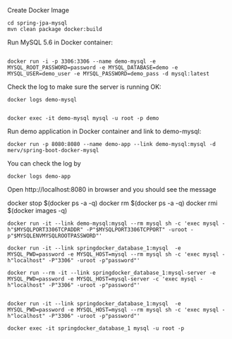 Create Docker Image

~~~
cd spring-jpa-mysql
mvn clean package docker:build
~~~

Run MySQL 5.6 in Docker container:

~~~

docker run -i -p 3306:3306 --name demo-mysql -e MYSQL_ROOT_PASSWORD=password -e MYSQL_DATABASE=demo -e MYSQL_USER=demo_user -e MYSQL_PASSWORD=demo_pass -d mysql:latest

~~~

Check the log to make sure the server is running OK:
~~~
docker logs demo-mysql


docker exec -it demo-mysql mysql -u root -p demo

~~~

Run demo application in Docker container and link to demo-mysql:

~~~
docker run -p 8080:8080 --name demo-app --link demo-mysql:mysql -d merv/spring-boot-docker-mysql
~~~

You can check the log by
~~~
docker logs demo-app
~~~

Open http://localhost:8080 in browser and you should see the message

 docker stop $(docker ps -a -q)
 docker rm $(docker ps -a -q)
  docker rmi $(docker images -q)

~~~
docker run -it --link demo-mysql:mysql --rm mysql sh -c 'exec mysql -h"$MYSQLPORT3306TCPADDR" -P"$MYSQLPORT3306TCPPORT" -uroot -p"$MYSQLENVMYSQLROOTPASSWORD"'	

docker run -it --link springdocker_database_1:mysql  -e MYSQL_PWD=password -e MYSQL_HOST=mysql --rm mysql sh -c 'exec mysql -h"localhost" -P"3306" -uroot -p"password"'	

docker run --rm -it --link springdocker_database_1:mysql-server -e MYSQL_PWD=password -e MYSQL_HOST=mysql-server -c 'exec mysql -h"localhost" -P"3306" -uroot -p"password"'	


docker run -it --link springdocker_database_1:mysql  -e MYSQL_PWD=password -e MYSQL_HOST=mysql --rm mysql sh -c 'exec mysql -h"localhost" -P"3306" -uroot -p"password"'	

docker exec -it springdocker_database_1 mysql -u root -p 
~~~